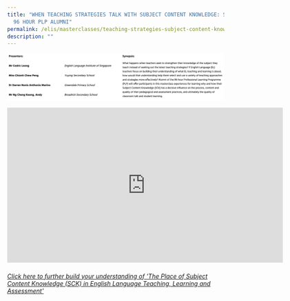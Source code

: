 ```yaml
---
title: "WHEN TEACHING STRATEGIES TALK WITH SUBJECT CONTENT KNOWLEDGE: STORIES OF
  96 HOUR PLP ALUMNI"
permalink: /elis/masterclasses/teaching-strategies-subject-content-knowledge/
description: ""
---
```

![](/images/Cedric%20Leong.jpg)

<iframe allowfullscreen="" allow="autoplay; fullscreen; picture-in-picture" frameborder="0" height="360" width="640" src="https://player.vimeo.com/video/452027178">&amp;amp;amp;amp;amp;amp;amp;amp;amp;amp;amp;amp;amp;amp;amp;amp;amp;amp;amp;amp;amp;amp;amp;amp;amp;amp;amp;amp;amp;amp;amp;amp;amp;amp;amp;amp;amp;amp;amp;amp;amp;amp;amp;amp;amp;amp;amp;amp;nbsp;</iframe>

###### [Click here to further build your understanding of&nbsp;'The Place of Subject Content Knowledge (SCK) in English Language Teaching, Learning and Assessment'](https://drive.google.com/file/d/1Gy2pyzhzrTAYkG1CyrEVdRiZ6PWSJDpM/view)